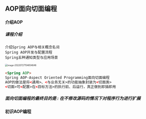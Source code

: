 ## AOP面向切面编程

#### 介绍AOP

##### 课程介绍

```
介绍Spring AOP与相关概念名词
Spring AOP开发与配置流程
Spring五种通知类型与应用场景
```

<img src="C:\Users\w1216\AppData\Roaming\Typora\typora-user-images\image-20220727154654646.png" alt="image-20220727154654646" style="zoom:50%;" />

```html
<Spring AOP>
Spring AOP-Aspect Oriented Programming面向切面编程
AOP的做法是将<通用>、<与业务无关>的功能抽象封装为<切面类>
<切面>可<配置>在<目标方法>的执行前、后运行，真正做到即插即用
```

##### 面向切面编程的最终目的是 :  在不修改源码的情况下对程序行为进行扩展



#### 初识AOP编程

